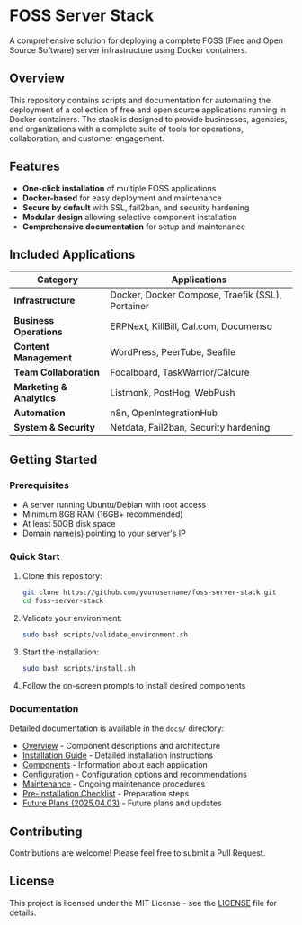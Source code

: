 # FOSS Server Stack

A comprehensive solution for deploying a complete FOSS (Free and Open Source Software) server infrastructure using Docker containers.

## Overview

This repository contains scripts and documentation for automating the deployment of a collection of free and open source applications running in Docker containers. The stack is designed to provide businesses, agencies, and organizations with a complete suite of tools for operations, collaboration, and customer engagement.

## Features

- **One-click installation** of multiple FOSS applications
- **Docker-based** for easy deployment and maintenance
- **Secure by default** with SSL, fail2ban, and security hardening
- **Modular design** allowing selective component installation
- **Comprehensive documentation** for setup and maintenance

## Included Applications

| Category | Applications |
|----------|--------------|
| **Infrastructure** | Docker, Docker Compose, Traefik (SSL), Portainer |
| **Business Operations** | ERPNext, KillBill, Cal.com, Documenso |
| **Content Management** | WordPress, PeerTube, Seafile |
| **Team Collaboration** | Focalboard, TaskWarrior/Calcure |
| **Marketing & Analytics** | Listmonk, PostHog, WebPush |
| **Automation** | n8n, OpenIntegrationHub |
| **System & Security** | Netdata, Fail2ban, Security hardening |

## Getting Started

### Prerequisites

- A server running Ubuntu/Debian with root access
- Minimum 8GB RAM (16GB+ recommended)
- At least 50GB disk space
- Domain name(s) pointing to your server's IP

### Quick Start

1. Clone this repository:
   ```bash
   git clone https://github.com/yourusername/foss-server-stack.git
   cd foss-server-stack
   ```

2. Validate your environment:
   ```bash
   sudo bash scripts/validate_environment.sh
   ```

3. Start the installation:
   ```bash
   sudo bash scripts/install.sh
   ```

4. Follow the on-screen prompts to install desired components

### Documentation

Detailed documentation is available in the `docs/` directory:

- [Overview](docs/OVERVIEW.md) - Component descriptions and architecture
- [Installation Guide](docs/INSTALLATION.md) - Detailed installation instructions
- [Components](docs/COMPONENTS.md) - Information about each application
- [Configuration](docs/CONFIGURATION.md) - Configuration options and recommendations
- [Maintenance](docs/MAINTENANCE.md) - Ongoing maintenance procedures
- [Pre-Installation Checklist](docs/PRE_INSTALLATION_CHECKLIST.md) - Preparation steps
- [Future Plans (2025.04.03)](docs/FuturePlans.2025.04.03.md) - Future plans and updates

## Contributing

Contributions are welcome! Please feel free to submit a Pull Request.

## License

This project is licensed under the MIT License - see the [LICENSE](LICENSE) file for details.
